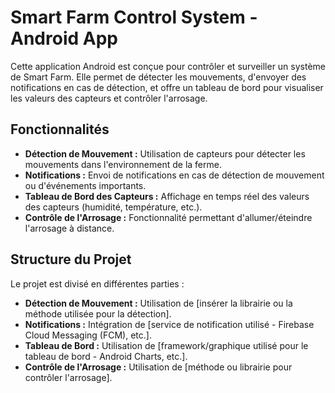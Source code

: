 
# Smart Farm Control System - Android App

Cette application Android est conçue pour contrôler et surveiller un système de Smart Farm. Elle permet de détecter les mouvements, d'envoyer des notifications en cas de détection, et offre un tableau de bord pour visualiser les valeurs des capteurs et contrôler l'arrosage.

## Fonctionnalités

- **Détection de Mouvement :** Utilisation de capteurs pour détecter les mouvements dans l'environnement de la ferme.
- **Notifications :** Envoi de notifications en cas de détection de mouvement ou d'événements importants.
- **Tableau de Bord des Capteurs :** Affichage en temps réel des valeurs des capteurs (humidité, température, etc.).
- **Contrôle de l'Arrosage :** Fonctionnalité permettant d'allumer/éteindre l'arrosage à distance.

## Structure du Projet

Le projet est divisé en différentes parties :

- **Détection de Mouvement :** Utilisation de [insérer la librairie ou la méthode utilisée pour la détection].
- **Notifications :** Intégration de [service de notification utilisé - Firebase Cloud Messaging (FCM), etc.].
- **Tableau de Bord :** Utilisation de [framework/graphique utilisé pour le tableau de bord - Android Charts, etc.].
- **Contrôle de l'Arrosage :** Utilisation de [méthode ou librairie pour contrôler l'arrosage].


